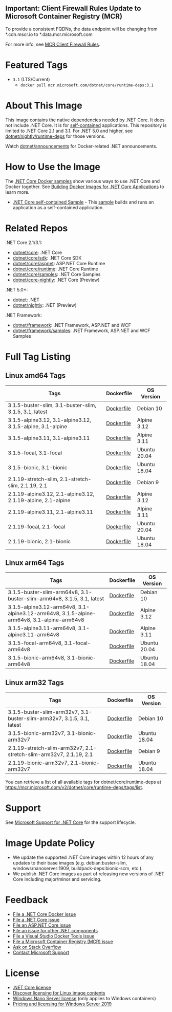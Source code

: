 ## Important: Client Firewall Rules Update to Microsoft Container Registry (MCR)

To provide a consistent FQDNs, the data endpoint will be changing from *.cdn.mscr.io to *.data.mcr.microsoft.com

For more info, see [MCR Client Firewall Rules](https://aka.ms/mcr/firewallrules).

# Featured Tags

* `3.1` (LTS/Current)
  * `docker pull mcr.microsoft.com/dotnet/core/runtime-deps:3.1`

# About This Image

This image contains the native dependencies needed by .NET Core. It does not include .NET Core. It is for [self-contained](https://docs.microsoft.com/dotnet/articles/core/deploying/index) applications. This repository is limited to .NET Core 2.1 and 3.1. For .NET 5.0 and higher, see [dotnet/nightly/runtime-deps](https://hub.docker.com/_/microsoft-dotnet-nightly-runtime-deps/) for those versions.

Watch [dotnet/announcements](https://github.com/dotnet/announcements/labels/Docker) for Docker-related .NET announcements.

# How to Use the Image

The [.NET Core Docker samples](https://github.com/dotnet/dotnet-docker/blob/master/samples/README.md) show various ways to use .NET Core and Docker together. See [Building Docker Images for .NET Core Applications](https://docs.microsoft.com/dotnet/core/docker/building-net-docker-images) to learn more.

* [.NET Core self-contained Sample](https://github.com/dotnet/dotnet-docker/blob/master/samples/dotnetapp/dotnet-docker-selfcontained.md) - This [sample](https://github.com/dotnet/dotnet-docker/blob/master/samples/dotnetapp/Dockerfile.debian-x64-selfcontained) builds and runs an application as a self-contained application.

# Related Repos

.NET Core 2.1/3.1:

* [dotnet/core](https://hub.docker.com/_/microsoft-dotnet-core/): .NET Core
* [dotnet/core/sdk](https://hub.docker.com/_/microsoft-dotnet-core-sdk/): .NET Core SDK
* [dotnet/core/aspnet](https://hub.docker.com/_/microsoft-dotnet-core-aspnet/): ASP.NET Core Runtime
* [dotnet/core/runtime](https://hub.docker.com/_/microsoft-dotnet-core-runtime/): .NET Core Runtime
* [dotnet/core/samples](https://hub.docker.com/_/microsoft-dotnet-core-samples/): .NET Core Samples
* [dotnet/core-nightly](https://hub.docker.com/_/microsoft-dotnet-core-nightly/): .NET Core (Preview)

.NET 5.0+:

* [dotnet](https://hub.docker.com/_/microsoft-dotnet/): .NET
* [dotnet/nightly](https://hub.docker.com/_/microsoft-dotnet-nightly/): .NET (Preview)

.NET Framework:

* [dotnet/framework](https://hub.docker.com/_/microsoft-dotnet-framework/): .NET Framework, ASP.NET and WCF
* [dotnet/framework/samples](https://hub.docker.com/_/microsoft-dotnet-framework-samples/): .NET Framework, ASP.NET and WCF Samples

# Full Tag Listing

## Linux amd64 Tags
Tags | Dockerfile | OS Version
-----------| -------------| -------------
3.1.5-buster-slim, 3.1-buster-slim, 3.1.5, 3.1, latest | [Dockerfile](https://github.com/dotnet/dotnet-docker/blob/master/src/runtime-deps/3.1/buster-slim/amd64/Dockerfile) | Debian 10
3.1.5-alpine3.12, 3.1-alpine3.12, 3.1.5-alpine, 3.1-alpine | [Dockerfile](https://github.com/dotnet/dotnet-docker/blob/master/src/runtime-deps/3.1/alpine3.12/amd64/Dockerfile) | Alpine 3.12
3.1.5-alpine3.11, 3.1-alpine3.11 | [Dockerfile](https://github.com/dotnet/dotnet-docker/blob/master/src/runtime-deps/3.1/alpine3.11/amd64/Dockerfile) | Alpine 3.11
3.1.5-focal, 3.1-focal | [Dockerfile](https://github.com/dotnet/dotnet-docker/blob/master/src/runtime-deps/3.1/focal/amd64/Dockerfile) | Ubuntu 20.04
3.1.5-bionic, 3.1-bionic | [Dockerfile](https://github.com/dotnet/dotnet-docker/blob/master/src/runtime-deps/3.1/bionic/amd64/Dockerfile) | Ubuntu 18.04
2.1.19-stretch-slim, 2.1-stretch-slim, 2.1.19, 2.1 | [Dockerfile](https://github.com/dotnet/dotnet-docker/blob/master/src/runtime-deps/2.1/stretch-slim/amd64/Dockerfile) | Debian 9
2.1.19-alpine3.12, 2.1-alpine3.12, 2.1.19-alpine, 2.1-alpine | [Dockerfile](https://github.com/dotnet/dotnet-docker/blob/master/src/runtime-deps/2.1/alpine3.12/amd64/Dockerfile) | Alpine 3.12
2.1.19-alpine3.11, 2.1-alpine3.11 | [Dockerfile](https://github.com/dotnet/dotnet-docker/blob/master/src/runtime-deps/2.1/alpine3.11/amd64/Dockerfile) | Alpine 3.11
2.1.19-focal, 2.1-focal | [Dockerfile](https://github.com/dotnet/dotnet-docker/blob/master/src/runtime-deps/2.1/focal/amd64/Dockerfile) | Ubuntu 20.04
2.1.19-bionic, 2.1-bionic | [Dockerfile](https://github.com/dotnet/dotnet-docker/blob/master/src/runtime-deps/2.1/bionic/amd64/Dockerfile) | Ubuntu 18.04

## Linux arm64 Tags
Tags | Dockerfile | OS Version
-----------| -------------| -------------
3.1.5-buster-slim-arm64v8, 3.1-buster-slim-arm64v8, 3.1.5, 3.1, latest | [Dockerfile](https://github.com/dotnet/dotnet-docker/blob/master/src/runtime-deps/3.1/buster-slim/arm64v8/Dockerfile) | Debian 10
3.1.5-alpine3.12-arm64v8, 3.1-alpine3.12-arm64v8, 3.1.5-alpine-arm64v8, 3.1-alpine-arm64v8 | [Dockerfile](https://github.com/dotnet/dotnet-docker/blob/master/src/runtime-deps/3.1/alpine3.12/arm64v8/Dockerfile) | Alpine 3.12
3.1.5-alpine3.11-arm64v8, 3.1-alpine3.11-arm64v8 | [Dockerfile](https://github.com/dotnet/dotnet-docker/blob/master/src/runtime-deps/3.1/alpine3.11/arm64v8/Dockerfile) | Alpine 3.11
3.1.5-focal-arm64v8, 3.1-focal-arm64v8 | [Dockerfile](https://github.com/dotnet/dotnet-docker/blob/master/src/runtime-deps/3.1/focal/arm64v8/Dockerfile) | Ubuntu 20.04
3.1.5-bionic-arm64v8, 3.1-bionic-arm64v8 | [Dockerfile](https://github.com/dotnet/dotnet-docker/blob/master/src/runtime-deps/3.1/bionic/arm64v8/Dockerfile) | Ubuntu 18.04

## Linux arm32 Tags
Tags | Dockerfile | OS Version
-----------| -------------| -------------
3.1.5-buster-slim-arm32v7, 3.1-buster-slim-arm32v7, 3.1.5, 3.1, latest | [Dockerfile](https://github.com/dotnet/dotnet-docker/blob/master/src/runtime-deps/3.1/buster-slim/arm32v7/Dockerfile) | Debian 10
3.1.5-bionic-arm32v7, 3.1-bionic-arm32v7 | [Dockerfile](https://github.com/dotnet/dotnet-docker/blob/master/src/runtime-deps/3.1/bionic/arm32v7/Dockerfile) | Ubuntu 18.04
2.1.19-stretch-slim-arm32v7, 2.1-stretch-slim-arm32v7, 2.1.19, 2.1 | [Dockerfile](https://github.com/dotnet/dotnet-docker/blob/master/src/runtime-deps/2.1/stretch-slim/arm32v7/Dockerfile) | Debian 9
2.1.19-bionic-arm32v7, 2.1-bionic-arm32v7 | [Dockerfile](https://github.com/dotnet/dotnet-docker/blob/master/src/runtime-deps/2.1/bionic/arm32v7/Dockerfile) | Ubuntu 18.04

You can retrieve a list of all available tags for dotnet/core/runtime-deps at https://mcr.microsoft.com/v2/dotnet/core/runtime-deps/tags/list.

# Support

See [Microsoft Support for .NET Core](https://github.com/dotnet/core/blob/master/microsoft-support.md) for the support lifecycle.

# Image Update Policy

* We update the supported .NET Core images within 12 hours of any updates to their base images (e.g. debian:buster-slim, windows/nanoserver:1909, buildpack-deps:bionic-scm, etc.).
* We publish .NET Core images as part of releasing new versions of .NET Core including major/minor and servicing.

# Feedback

* [File a .NET Core Docker issue](https://github.com/dotnet/dotnet-docker/issues)
* [File a .NET Core issue](https://github.com/dotnet/core/issues)
* [File an ASP.NET Core issue](https://github.com/aspnet/home/issues)
* [File an issue for other .NET components](https://github.com/dotnet/core/blob/master/Documentation/core-repos.md)
* [File a Visual Studio Docker Tools issue](https://github.com/microsoft/dockertools/issues)
* [File a Microsoft Container Registry (MCR) issue](https://github.com/microsoft/containerregistry/issues)
* [Ask on Stack Overflow](https://stackoverflow.com/questions/tagged/.net-core)
* [Contact Microsoft Support](https://support.microsoft.com/contactus/)

# License

* [.NET Core license](https://github.com/dotnet/dotnet-docker/blob/master/LICENSE)
* [Discover licensing for Linux image contents](https://github.com/dotnet/dotnet-docker/blob/master/documentation/image-artifact-details.md)
* [Windows Nano Server license](https://hub.docker.com/_/microsoft-windows-nanoserver/) (only applies to Windows containers)
* [Pricing and licensing for Windows Server 2019](https://www.microsoft.com/cloud-platform/windows-server-pricing)
